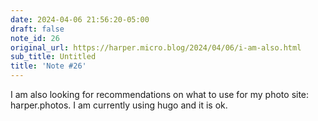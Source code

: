 ```yaml
---
date: 2024-04-06 21:56:20-05:00
draft: false
note_id: 26
original_url: https://harper.micro.blog/2024/04/06/i-am-also.html
sub_title: Untitled
title: 'Note #26'
---
```


I am also looking for recommendations on what to use for my photo site: harper.photos. I am currently using hugo and it is ok.
